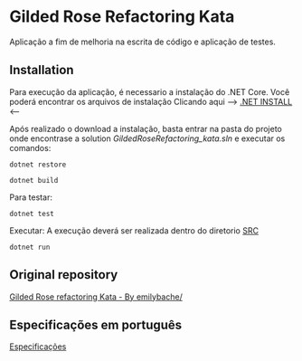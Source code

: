# Gilded Rose Refactoring Kata

Aplicação a fim de melhoria na escrita de código e aplicação de testes.
## Installation

Para execução da aplicação, é necessario a instalação do .NET Core. Você poderá encontrar os arquivos de instalação Clicando aqui -->  [.NET INSTALL](https://dotnet.microsoft.com/download) <--

Após realizado o download a instalação, basta entrar na pasta do projeto onde encontrase a solution *GildedRoseRefactoring_kata.sln* e executar os comandos:


```
dotnet restore
```

```
dotnet build
```

Para testar:
```
dotnet test
```


Executar:
A execução deverá ser realizada dentro do diretorio [SRC](https://github.com/GedanMagal/GildedRoseRefactoring_kata/tree/master/src)
```
dotnet run
```

## Original repository
[Gilded Rose refactoring Kata - By emilybache/](https://github.com/emilybache/GildedRose-Refactoring-Kata)
## Especificações em português

[Especificações](https://github.com/emilybache/GildedRose-Refactoring-Kata/blob/main/GildedRoseRequirements_pt-BR.md)
